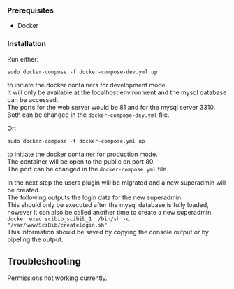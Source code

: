 ### Prerequisites

 - Docker

### Installation

Run either:

```sudo docker-compose -f docker-compose-dev.yml up```

to initiate the docker containers for development mode.  
It will only be available at the localhost environment and the mysql database can be accessed.  
The ports for the web server would be 81 and for the mysql server 3310.  
Both can be changed in the ```docker-compose-dev.yml``` file.

Or:

```sudo docker-compose -f docker-compose.yml up```

to initiate the docker container for production mode.  
The container will be open to the public on port 80.  
The port can be changed in the ```docker-compose.yml``` file.

In the next step the users plugin will be migrated and a new superadmin will be created.  
The following outputs the login data for the new superadmin.  
This should only be executed after the mysql database is fully loaded, however it can also be called another time to create a new superadmin.  
```docker exec scibib_scibib_1  /bin/sh -c "/var/www/SciBib/createlogin.sh"```  
This information should be saved by copying the console output or by pipeling the output.

## Troubleshooting

Permissions not working currently.
